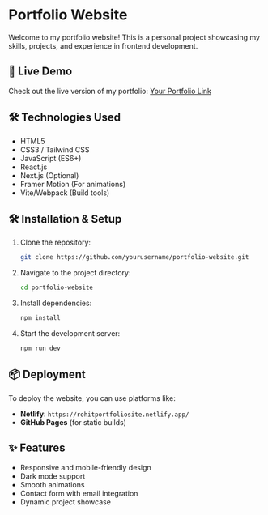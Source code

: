 # Portfolio Website

Welcome to my portfolio website! This is a personal project showcasing my skills, projects, and experience in frontend development.

## 🚀 Live Demo
Check out the live version of my portfolio: [Your Portfolio Link](https://rohitportfoliosite.netlify.app/)

## 🛠️ Technologies Used
- HTML5
- CSS3 / Tailwind CSS
- JavaScript (ES6+)
- React.js
- Next.js (Optional)
- Framer Motion (For animations)
- Vite/Webpack (Build tools)

## 🛠️ Installation & Setup
1. Clone the repository:
   ```sh
   git clone https://github.com/yourusername/portfolio-website.git
   ```
2. Navigate to the project directory:
   ```sh
   cd portfolio-website
   ```
3. Install dependencies:
   ```sh
   npm install
   ```
4. Start the development server:
   ```sh
   npm run dev
   ```

## 📦 Deployment
To deploy the website, you can use platforms like:
- **Netlify**: `https://rohitportfoliosite.netlify.app/`
- **GitHub Pages** (for static builds)

## ✨ Features
- Responsive and mobile-friendly design
- Dark mode support
- Smooth animations
- Contact form with email integration
- Dynamic project showcase



